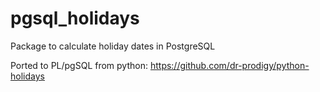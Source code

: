 # pgsql_holidays
Package to calculate holiday dates in PostgreSQL

Ported to PL/pgSQL from python: https://github.com/dr-prodigy/python-holidays